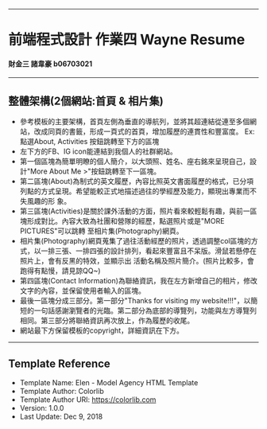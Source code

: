 ------------------------------------------------------
# 前端程式設計 作業四  Wayne Resume
####  財金三 諸韋豪 b06703021
------------------------------------------------------
## 整體架構(2個網站:首頁 & 相片集)
* 參考模板的主要架構，首頁左側為垂直的導航列，並將其超連結從連至多個網站，改成同頁的書籤，形成一頁式的首頁，增加履歷的連貫性和豐富度。
  Ex: 點選About, Activities 按鈕跳轉至下方的區塊
* 左下方的FB、IG icon能連結到我個人的社群網站。
* 第一個區塊為簡單明瞭的個人簡介，以大頭照、姓名、座右銘來呈現自己，設計"More About Me >"按鈕跳轉至下一區塊。
* 第二區塊(About)為制式的英文履歷，內容比照英文書面履歷的格式，已分項列點的方式呈現。希望能較正式地描述過往的學經歷及能力，顯現出專業而不失風趣的形   象。
* 第三區塊(Activities)是關於課外活動的方面，照片看來較輕鬆有趣，與前一區塊形成對比。內容大致為社團和營隊的經歷，點選照片或是"MORE PICTURES"可以跳轉   至相片集(Photography)網頁。
* 相片集(Photography)網頁蒐集了過往活動經歷的照片，透過調整col區塊的方式，以一排三張、一排四張的設計排列，看起來豐富且不呆版。滑鼠若懸停在照片上，會有反黑的特效，並顯示出   活動名稱及照片簡介。(照片比較多，會跑得有點慢，請見諒QQ~)
* 第四區塊(Contact Information)為聯絡資訊，我在左方新增自己的相片，修改文字的內容，並保留使用者輸入的區塊。
* 最後一區塊分成三部分。第一部分"Thanks for visiting my website!!!"，以簡短的一句話感謝瀏覽者的光臨。第二部分為底部的導覽列，功能與左方導覽列相同。第三部分將聯絡資訊再次放上，作為履歷的收尾。
* 網站最下方保留模板的copyright，詳細資訊在下方。
-----------------------------------------------------
## Template Reference
* Template Name: Elen - Model Agency HTML Template
* Template Author: Colorlib
* Template Author URI: https://colorlib.com
* Version: 1.0.0
* Last Update: Dec 9, 2018

